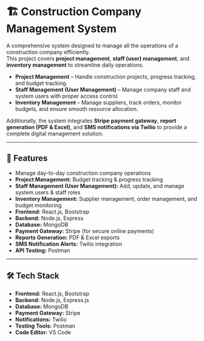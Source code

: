 # 🏗️ Construction Company Management System

A comprehensive system designed to manage all the operations of a construction company efficiently.  
This project covers **project management**, **staff (user) management**, and **inventory management** to streamline daily operations.  

- **Project Management** – Handle construction projects, progress tracking, and budget tracking.  
- **Staff Management (User Management)** – Manage company staff and system users with proper access control.  
- **Inventory Management** – Manage suppliers, track orders, monitor budgets, and ensure smooth resource allocation.  

Additionally, the system integrates **Stripe payment gateway**, **report generation (PDF & Excel)**, and **SMS notifications via Twilio** to provide a complete digital management solution.

---

## 🚀 Features
- Manage day-to-day construction company operations  
- **Project Management:** Budget tracking & progress tracking  
- **Staff Management (User Management):** Add, update, and manage system users & staff roles  
- **Inventory Management:** Supplier management, order management, and budget monitoring  
- **Frontend:** React.js, Bootstrap  
- **Backend:** Node.js, Express  
- **Database:** MongoDB  
- **Payment Gateway:** Stripe (for secure online payments)  
- **Reports Generation:** PDF & Excel exports  
- **SMS Notification Alerts:** Twilio integration  
- **API Testing:** Postman  

---

## 🛠️ Tech Stack
- **Frontend:** React.js, Bootstrap  
- **Backend:** Node.js, Express.js  
- **Database:** MongoDB  
- **Payment Gateway:** Stripe  
- **Notifications:** Twilio  
- **Testing Tools:** Postman  
- **Code Editor:** VS Code  
